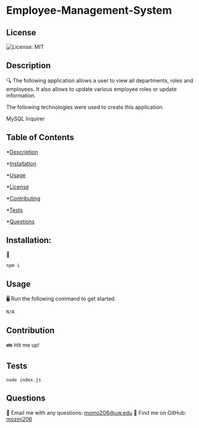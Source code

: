 # Employee-Management-System

## License

![License: MIT](https://img.shields.io/badge/License-MIT-yellow.svg)
     
## Description
     
🔍 The following application allows a user to view all departments, roles and employees. It also allows to update various employee roles or update information. 

The following technologies were used to create this application.

MySQL
Inquirer

  
## Table of Contents
  
*[Description](#description)

*[Installation](#installation)

*[Usage](#usage)

*[License](#license)

*[Contributing](#contribution)

*[Tests](#tests)

*[Questions](#questions)

  
     
## Installation:
💾
```
npm i
```



## Usage
🖥️
Run the following command to get started.
```
N/A
```



## Contribution

👪 Hit me up!


## Tests
```
node index.js
```


## Questions

📧 Email me with any questions: momo206@uw.edu
🤔 Find me on GitHub: [mozini206](https://github.com/mozini206)

